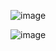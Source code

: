 ![image](https://user-images.githubusercontent.com/42896706/170891719-7d639ff7-e21b-419f-af24-526277a0f0fb.png)

![image](https://user-images.githubusercontent.com/42896706/170891714-0dee77a9-6b37-47d6-86f3-f4eadd116d87.png)
